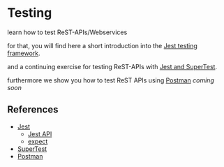 # Testing

learn how to test ReST-APIs/Webservices

for that, you will find here a short introduction into the [Jest testing framework](jest/).

and a continuing exercise for testing ReST-APIs with [Jest and SuperTest](rest/).

furthermore we show you how to test ReST APIs using [Postman](postman/) *coming soon*


## References
* [Jest](https://jestjs.io/)
  * [Jest API](https://jestjs.io/docs/en/api)
  * [expect](https://jestjs.io/docs/en/expect)
* [SuperTest](https://www.npmjs.com/package/supertest)
* [Postman](https://learning.postman.com/)